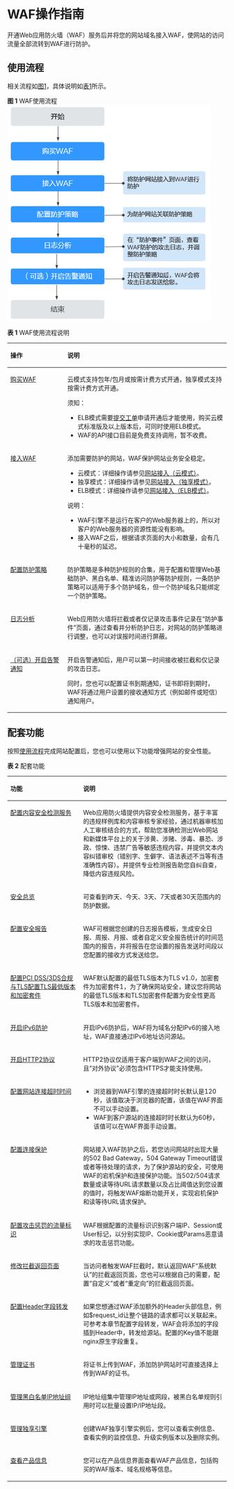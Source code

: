 # WAF操作指南<a name="waf_01_0071"></a>

开通Web应用防火墙（WAF）服务后并将您的网站域名接入WAF，使网站的访问流量全部流转到WAF进行防护。

## 使用流程<a name="section47661922219"></a>

相关流程如[图1](#fig107710194117)，具体说明如[表1](#table19118111420519)所示。

**图 1**  WAF使用流程<a name="fig107710194117"></a>  
![](figures/WAF使用流程.png "WAF使用流程")

**表 1**  WAF使用流程说明

<a name="table19118111420519"></a>
<table><thead align="left"><tr id="row191192141459"><th class="cellrowborder" valign="top" width="25.979999999999997%" id="mcps1.2.3.1.1"><p id="p311920141550"><a name="p311920141550"></a><a name="p311920141550"></a>操作</p>
</th>
<th class="cellrowborder" valign="top" width="74.02%" id="mcps1.2.3.1.2"><p id="p81195141159"><a name="p81195141159"></a><a name="p81195141159"></a>说明</p>
</th>
</tr>
</thead>
<tbody><tr id="row811915141959"><td class="cellrowborder" valign="top" width="25.979999999999997%" headers="mcps1.2.3.1.1 "><p id="p31191014257"><a name="p31191014257"></a><a name="p31191014257"></a><a href="购买WAF.md">购买WAF</a></p>
</td>
<td class="cellrowborder" valign="top" width="74.02%" headers="mcps1.2.3.1.2 "><p id="p42778661315"><a name="p42778661315"></a><a name="p42778661315"></a>云模式支持包年/包月或按需计费方式开通，独享模式支持按需计费方式开通。</p>
<div class="notice" id="note12771968130"><a name="note12771968130"></a><a name="note12771968130"></a><span class="noticetitle"> 须知： </span><div class="noticebody"><a name="ul10277126131319"></a><a name="ul10277126131319"></a><ul id="ul10277126131319"><li>ELB模式需要<a href="https://support.huaweicloud.com/usermanual-ticket/zh-cn_topic_0127038618.html" target="_blank" rel="noopener noreferrer">提交工单</a>申请开通后才能使用，购买云模式标准版及以上版本后，可同时使用ELB模式。</li><li>WAF的API接口目前是免费支持调用，暂不收费。</li></ul>
</div></div>
</td>
</tr>
<tr id="row171193141051"><td class="cellrowborder" valign="top" width="25.979999999999997%" headers="mcps1.2.3.1.1 "><p id="p21191714450"><a name="p21191714450"></a><a name="p21191714450"></a><a href="网站设置.md">接入WAF</a></p>
</td>
<td class="cellrowborder" valign="top" width="74.02%" headers="mcps1.2.3.1.2 "><p id="p4959111121512"><a name="p4959111121512"></a><a name="p4959111121512"></a>添加需要防护的网站，WAF保护网站业务安全稳定。</p>
<a name="ul1895920115151"></a><a name="ul1895920115151"></a><ul id="ul1895920115151"><li>云模式：详细操作请参见<a href="步骤一-添加防护域名（云模式）.md">网站接入（云模式）</a>。</li><li>独享模式：详细操作请参见<a href="步骤一-添加防护网站（独享模式）.md">网站接入（独享模式）</a>。</li><li>ELB模式：详细操作请参见<a href="添加防护网站（ELB模式）.md">网站接入（ELB模式）</a>。</li></ul>
<div class="note" id="note4641910141713"><a name="note4641910141713"></a><a name="note4641910141713"></a><span class="notetitle"> 说明： </span><div class="notebody"><a name="ul1764161013179"></a><a name="ul1764161013179"></a><ul id="ul1764161013179"><li>WAF引擎不是运行在客户的Web服务器上的，所以对客户的Web服务器的资源性能没有影响。</li><li>接入WAF之后，根据请求页面的大小和数量，会有几十毫秒的延迟。</li></ul>
</div></div>
</td>
</tr>
<tr id="row17119141415513"><td class="cellrowborder" valign="top" width="25.979999999999997%" headers="mcps1.2.3.1.1 "><p id="p611911144518"><a name="p611911144518"></a><a name="p611911144518"></a><a href="配置防护策略.md">配置防护策略</a></p>
</td>
<td class="cellrowborder" valign="top" width="74.02%" headers="mcps1.2.3.1.2 "><p id="p191199142518"><a name="p191199142518"></a><a name="p191199142518"></a>防护策略是多种防护规则的合集，用于配置和管理Web基础防护、黑白名单、精准访问防护等防护规则，一条防护策略可以适用于多个防护域名，但一个防护域名只能绑定一个防护策略。</p>
</td>
</tr>
<tr id="row13119714754"><td class="cellrowborder" valign="top" width="25.979999999999997%" headers="mcps1.2.3.1.1 "><p id="p11197143519"><a name="p11197143519"></a><a name="p11197143519"></a><a href="管理防护事件.md">日志分析</a></p>
</td>
<td class="cellrowborder" valign="top" width="74.02%" headers="mcps1.2.3.1.2 "><p id="p7119214356"><a name="p7119214356"></a><a name="p7119214356"></a>Web应用防火墙将拦截或者仅记录攻击事件记录在<span class="wintitle" id="wintitle134461346101419"><a name="wintitle134461346101419"></a><a name="wintitle134461346101419"></a>“防护事件”</span>页面，通过查看并分析防护日志，对网站的防护策略进行调整，也可以对误报时间进行屏蔽。</p>
</td>
</tr>
<tr id="row1442213518183"><td class="cellrowborder" valign="top" width="25.979999999999997%" headers="mcps1.2.3.1.1 "><p id="p19423205151820"><a name="p19423205151820"></a><a name="p19423205151820"></a><a href="开启告警通知.md">（可选）开启告警通知</a></p>
</td>
<td class="cellrowborder" valign="top" width="74.02%" headers="mcps1.2.3.1.2 "><p id="p11423205151814"><a name="p11423205151814"></a><a name="p11423205151814"></a>开启告警通知后，用户可以第一时间接收被拦截和仅记录的攻击日志。</p>
<p id="p1516161113612"><a name="p1516161113612"></a><a name="p1516161113612"></a>同时，您也可以配置证书到期通知，证书即将到期时，WAF将通过用户设置的接收通知方式（例如邮件或短信）通知用户。</p>
</td>
</tr>
</tbody>
</table>

## 配套功能<a name="section1177517294247"></a>

按照[使用流程](#section47661922219)完成网站配置后，您也可以使用以下功能增强网站的安全性能。

**表 2**  配套功能

<a name="table52421544273"></a>
<table><thead align="left"><tr id="row13242124102719"><th class="cellrowborder" valign="top" width="33.160000000000004%" id="mcps1.2.3.1.1"><p id="p1539912230283"><a name="p1539912230283"></a><a name="p1539912230283"></a>功能</p>
</th>
<th class="cellrowborder" valign="top" width="66.84%" id="mcps1.2.3.1.2"><p id="p1628884172717"><a name="p1628884172717"></a><a name="p1628884172717"></a>说明</p>
</th>
</tr>
</thead>
<tbody><tr id="row931314355567"><td class="cellrowborder" valign="top" width="33.160000000000004%" headers="mcps1.2.3.1.1 "><p id="p6742171224312"><a name="p6742171224312"></a><a name="p6742171224312"></a><a href="配置内容安全检测.md">配置内容安全检测服务</a></p>
</td>
<td class="cellrowborder" valign="top" width="66.84%" headers="mcps1.2.3.1.2 "><p id="p1574261211437"><a name="p1574261211437"></a><a name="p1574261211437"></a>Web应用防火墙提供内容安全检测服务，基于丰富的违规样例库和内容审核专家经验，通过机器审核加人工审核结合的方式，帮助您准确检测出Web网站和新媒体平台上的关于涉黄、涉赌、涉毒、暴恐、涉政、惊悚、违禁广告等敏感违规内容，并提供文本内容纠错审校（错别字、生僻字、语法表述不当等有违准确性内容）。并提供专业检测报告助您自纠自查，降低内容违规风险。</p>
</td>
</tr>
<tr id="row16591562345"><td class="cellrowborder" valign="top" width="33.160000000000004%" headers="mcps1.2.3.1.1 "><p id="p430219122373"><a name="p430219122373"></a><a name="p430219122373"></a><a href="安全总览.md">安全总览</a></p>
</td>
<td class="cellrowborder" valign="top" width="66.84%" headers="mcps1.2.3.1.2 "><p id="p16596616348"><a name="p16596616348"></a><a name="p16596616348"></a>可查看到昨天、今天、3天、7天或者30天范围内的防护数据。</p>
</td>
</tr>
<tr id="row168671532193514"><td class="cellrowborder" valign="top" width="33.160000000000004%" headers="mcps1.2.3.1.1 "><p id="p8867232183512"><a name="p8867232183512"></a><a name="p8867232183512"></a><a href="配置安全报告.md">配置安全报告</a></p>
</td>
<td class="cellrowborder" valign="top" width="66.84%" headers="mcps1.2.3.1.2 "><p id="p1867153283512"><a name="p1867153283512"></a><a name="p1867153283512"></a>WAF可根据您创建的日志报告模板，生成安全日报、周报、月报、或者自定义安全报告统计的时间范围内的报告，并将报告在您设置的报告发送时间段以您配置的接收方式发送给您。</p>
</td>
</tr>
<tr id="row82891544277"><td class="cellrowborder" valign="top" width="33.160000000000004%" headers="mcps1.2.3.1.1 "><p id="p540062317284"><a name="p540062317284"></a><a name="p540062317284"></a><a href="配置PCI-DSS-3DS合规与TLS.md">配置PCI DSS/3DS合规与TLS配置TLS最低版本和加密套件</a></p>
</td>
<td class="cellrowborder" valign="top" width="66.84%" headers="mcps1.2.3.1.2 "><p id="p22891040276"><a name="p22891040276"></a><a name="p22891040276"></a>WAF默认配置的最低TLS版本为TLS v1.0，加密套件为加密套件1，为了确保网站安全，建议您将网站的最低TLS版本和TLS加密套件配置为安全性更高TLS版本和加密套件。</p>
</td>
</tr>
<tr id="row7289174162713"><td class="cellrowborder" valign="top" width="33.160000000000004%" headers="mcps1.2.3.1.1 "><p id="p7400823132819"><a name="p7400823132819"></a><a name="p7400823132819"></a><a href="开启IPv6防护.md">开启IPv6防护</a></p>
</td>
<td class="cellrowborder" valign="top" width="66.84%" headers="mcps1.2.3.1.2 "><p id="p14289154172711"><a name="p14289154172711"></a><a name="p14289154172711"></a>开启IPv6防护后，WAF将为域名分配IPv6的接入地址，WAF直接通过IPv6地址访问源站。</p>
</td>
</tr>
<tr id="row1128974162714"><td class="cellrowborder" valign="top" width="33.160000000000004%" headers="mcps1.2.3.1.1 "><p id="p7400123182814"><a name="p7400123182814"></a><a name="p7400123182814"></a><a href="开启HTTP2协议.md">开启HTTP2协议</a></p>
</td>
<td class="cellrowborder" valign="top" width="66.84%" headers="mcps1.2.3.1.2 "><p id="p11289154142714"><a name="p11289154142714"></a><a name="p11289154142714"></a>HTTP2协议仅适用于客户端到WAF之间的访问，且“对外协议”必须包含HTTPS才能支持使用。</p>
</td>
</tr>
<tr id="row1028917492711"><td class="cellrowborder" valign="top" width="33.160000000000004%" headers="mcps1.2.3.1.1 "><p id="p1540072315286"><a name="p1540072315286"></a><a name="p1540072315286"></a><a href="配置WAF到网站服务器的连接超时时间.md">配置网站连接超时时间</a></p>
</td>
<td class="cellrowborder" valign="top" width="66.84%" headers="mcps1.2.3.1.2 "><a name="ul692755013585"></a><a name="ul692755013585"></a><ul id="ul692755013585"><li>浏览器到WAF引擎的连接超时时长默认是120秒，该值取决于浏览器的配置，该值在WAF界面不可以手动设置。</li><li>WAF到客户源站的连接超时时长默认为60秒，该值可以在WAF界面手动设置。</li></ul>
</td>
</tr>
<tr id="row1428913417271"><td class="cellrowborder" valign="top" width="33.160000000000004%" headers="mcps1.2.3.1.1 "><p id="p84001523132810"><a name="p84001523132810"></a><a name="p84001523132810"></a><a href="开启连接保护.md">配置连接保护</a></p>
</td>
<td class="cellrowborder" valign="top" width="66.84%" headers="mcps1.2.3.1.2 "><p id="p11289142275"><a name="p11289142275"></a><a name="p11289142275"></a>网站接入WAF防护之后，若您访问网站时出现大量的502 Bad Gateway，504 Gateway Timeout错误或者等待处理的请求，为了保护源站的安全，可使用WAF的宕机保护和连接保护功能。当502/504请求数量或读等待URL请求数量以及占比阈值达到您设置的值时，将触发WAF熔断功能开关，实现宕机保护和读等待URL请求保护。</p>
</td>
</tr>
<tr id="row42891546274"><td class="cellrowborder" valign="top" width="33.160000000000004%" headers="mcps1.2.3.1.1 "><p id="p74001923102816"><a name="p74001923102816"></a><a name="p74001923102816"></a><a href="配置攻击惩罚的流量标识.md">配置攻击惩罚的流量标识</a></p>
</td>
<td class="cellrowborder" valign="top" width="66.84%" headers="mcps1.2.3.1.2 "><p id="p928917472714"><a name="p928917472714"></a><a name="p928917472714"></a>WAF根据配置的流量标识识别客户端IP、Session或User标记，以分别实现IP、Cookie或Params恶意请求的攻击惩罚功能。</p>
</td>
</tr>
<tr id="row141271731183519"><td class="cellrowborder" valign="top" width="33.160000000000004%" headers="mcps1.2.3.1.1 "><p id="p41271831153518"><a name="p41271831153518"></a><a name="p41271831153518"></a><a href="修改拦截返回页面.md">修改拦截返回页面</a></p>
</td>
<td class="cellrowborder" valign="top" width="66.84%" headers="mcps1.2.3.1.2 "><p id="p71275318359"><a name="p71275318359"></a><a name="p71275318359"></a>当访问者触发WAF拦截时，默认返回WAF<span class="parmvalue" id="waf_01_0154_parmvalue261512421545"><a name="waf_01_0154_parmvalue261512421545"></a><a name="waf_01_0154_parmvalue261512421545"></a>“系统默认”</span>的拦截返回页面，您也可以根据自己的需要，配置<span class="parmvalue" id="waf_01_0154_parmvalue16655144155612"><a name="waf_01_0154_parmvalue16655144155612"></a><a name="waf_01_0154_parmvalue16655144155612"></a>“自定义”</span>或者<span class="parmvalue" id="waf_01_0154_parmvalue3524144585617"><a name="waf_01_0154_parmvalue3524144585617"></a><a name="waf_01_0154_parmvalue3524144585617"></a>“重定向”</span>的拦截返回页面。</p>
</td>
</tr>
<tr id="row0128193119351"><td class="cellrowborder" valign="top" width="33.160000000000004%" headers="mcps1.2.3.1.1 "><p id="p161281231153517"><a name="p161281231153517"></a><a name="p161281231153517"></a><a href="配置Header字段转发.md">配置Header字段转发</a></p>
</td>
<td class="cellrowborder" valign="top" width="66.84%" headers="mcps1.2.3.1.2 "><p id="p3128143113510"><a name="p3128143113510"></a><a name="p3128143113510"></a>如果您想通过WAF添加额外的Header头部信息，例如$request_id让整个链路的请求都可以关联起来。可参考本章节配置字段转发，WAF会将添加的字段插到Header中，转发给源站。配置的Key值不能跟nginx原生字段重复。</p>
</td>
</tr>
<tr id="row4128173112351"><td class="cellrowborder" valign="top" width="33.160000000000004%" headers="mcps1.2.3.1.1 "><p id="p15128331113515"><a name="p15128331113515"></a><a name="p15128331113515"></a><a href="管理证书.md">管理证书</a></p>
</td>
<td class="cellrowborder" valign="top" width="66.84%" headers="mcps1.2.3.1.2 "><p id="p14128103143511"><a name="p14128103143511"></a><a name="p14128103143511"></a>将证书上传到WAF，添加防护网站时可直接选择上传到WAF的证书。</p>
</td>
</tr>
<tr id="row115136352355"><td class="cellrowborder" valign="top" width="33.160000000000004%" headers="mcps1.2.3.1.1 "><p id="p1351318350354"><a name="p1351318350354"></a><a name="p1351318350354"></a><a href="管理黑白名单IP地址组.md">管理黑白名单IP地址组</a></p>
</td>
<td class="cellrowborder" valign="top" width="66.84%" headers="mcps1.2.3.1.2 "><p id="p851433503516"><a name="p851433503516"></a><a name="p851433503516"></a>IP地址组集中管理IP地址或网段，被黑白名单规则引用时可以批量设置IP/IP地址段。</p>
</td>
</tr>
<tr id="row15514153516351"><td class="cellrowborder" valign="top" width="33.160000000000004%" headers="mcps1.2.3.1.1 "><p id="p2514143516354"><a name="p2514143516354"></a><a name="p2514143516354"></a><a href="管理独享引擎.md">管理独享引擎</a></p>
</td>
<td class="cellrowborder" valign="top" width="66.84%" headers="mcps1.2.3.1.2 "><p id="p4151257194210"><a name="p4151257194210"></a><a name="p4151257194210"></a>创建WAF独享引擎实例后，您可以查看实例信息、查看实例的监控信息、升级实例版本以及删除实例。</p>
</td>
</tr>
<tr id="row13280203614409"><td class="cellrowborder" valign="top" width="33.160000000000004%" headers="mcps1.2.3.1.1 "><p id="p52815365406"><a name="p52815365406"></a><a name="p52815365406"></a><a href="查看产品信息.md">查看产品信息</a></p>
</td>
<td class="cellrowborder" valign="top" width="66.84%" headers="mcps1.2.3.1.2 "><p id="p142811236124018"><a name="p142811236124018"></a><a name="p142811236124018"></a>您可以在产品信息界面查看WAF产品信息，包括购买的WAF版本、域名规格等信息。</p>
</td>
</tr>
</tbody>
</table>

